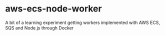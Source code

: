 # aws-ecs-node-worker
A bit of a learning experiment getting workers implemented with AWS ECS, SQS and Node.js through Docker
